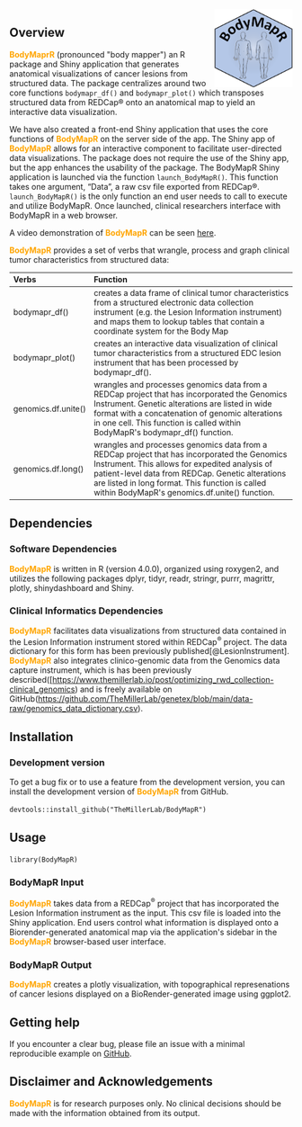 <img src='man/figures/logo.png' align="right" height="139" />

<!-- badges: start -->
<!-- badges: end -->

## Overview  
<font color = 'orange' ><b>BodyMaprR</b></font> (pronounced "body mapper") an R package and Shiny application that generates anatomical visualizations of cancer lesions from structured data. The package centralizes around two core functions `bodymapr_df()` and `bodymapr_plot()` which transposes structured data from REDCap® onto an anatomical map to yield an interactive data visualization.

We have also created a front-end Shiny application that uses the core functions of <font color = 'orange' ><b>BodyMapR</b></font> on the server side of the app. The Shiny app of <font color = 'orange' ><b>BodyMapR</b></font> allows for an interactive component to facilitate user-directed data visualizations. The package does not require the use of the Shiny app, but the app enhances the usability of the package. The BodyMapR Shiny application is launched via the function `launch_BodyMapR()`. This function takes one argument, “Data”, a raw csv file exported from REDCap®. `launch_BodyMapR()` is the only function an end user needs to call to execute and utilize BodyMapR. Once launched, clinical researchers interface with BodyMapR in a web browser. 

A video demonstration of <font color = 'orange' ><b>BodyMapR</b></font> can be seen [here](https://www.dropbox.com/s/von8vny8t6zfkus/BodyMapR%20Video%20Demo.mov?dl=0).

<font color = 'orange' ><b>BodyMapR</b></font> provides a set of verbs that wrangle, process and graph clinical tumor characteristics from structured data:  

  | Verbs | Function |
  | :---        |    :---   |
|bodymapr_df()|creates a data frame of clinical tumor characteristics from a structured electronic data collection instrument (e.g. the Lesion Information instrument) and maps them to lookup tables that contain a coordinate system for the Body Map|
|bodymapr_plot()|creates an interactive data visualization of clinical tumor characteristics from a structured EDC lesion instrument that has been processed by bodymapr_df().|
|genomics.df.unite()|wrangles and processes genomics data from a REDCap project that has incorporated the Genomics Instrument. Genetic alterations are listed in wide format with a concatenation of genomic alterations in one cell. This function is called within BodyMapR's bodymapr_df() function.|
|genomics.df.long()|wrangles and processes genomics data from a REDCap project that has incorporated the Genomics Instrument. This allows for expedited analysis of patient-level data from REDCap. Genetic alterations are listed in long format. This function is called within BodyMapR's genomics.df.unite() function. |

## Dependencies
### Software Dependencies
<font color = 'orange' ><b>BodyMapR</b></font> is written in R (version 4.0.0), organized using roxygen2, and utilizes the following packages dplyr, tidyr, readr, stringr, purrr, magrittr, plotly, shinydashboard and Shiny.

### Clinical Informatics Dependencies  
<font color = 'orange' ><b>BodyMapR</b></font> facilitates data visualizations from structured data contained in the Lesion Information instrument stored within REDCap<sup>&#174;</sup> project. The data dictionary for this form has been previously published[@LesionInstrument]. <font color = 'orange' ><b>BodyMapR</b></font> also integrates clinico-genomic data from the Genomics data capture instrument, which is has been previously described([https://www.themillerlab.io/post/optimizing_rwd_collection-clinical_genomics) and is freely available on GitHub(https://github.com/TheMillerLab/genetex/blob/main/data-raw/genomics_data_dictionary.csv). 

## Installation

### Development version

To get a bug fix or to use a feature from the development version, you can install 
the development version of <font color = 'orange' ><b>BodyMapR</b></font> from GitHub.

`devtools::install_github("TheMillerLab/BodyMapR")`


## Usage
`library(BodyMapR)`

### BodyMapR Input  
<font color = 'orange' ><b>BodyMapR</b></font> takes data from a REDCap<sup>&#174;</sup> project that has incorporated the Lesion Information instrument as the input. This csv file is loaded into the Shiny application. End users control what information is displayed onto a Biorender-generated anatomical map via the application's sidebar in the <font color = 'orange' ><b>BodyMapR</b></font> browser-based user interface. 

### BodyMapR Output 
<font color = 'orange' ><b>BodyMapR</b></font> creates a plotly visualization, with topographical represenations of cancer lesions displayed on a BioRender-generated image using ggplot2.

## Getting help
If you encounter a clear bug, please file an issue with a minimal reproducible example on [GitHub](https://github.com/TheMillerLab/BodyMapR/issues).

## Disclaimer and Acknowledgements
<font color = 'orange' ><b>BodyMapR</b></font> is for research purposes only. No clinical decisions should be made with the information obtained from its output.
